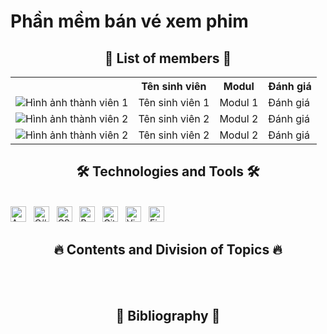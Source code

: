 # Phần mềm bán vé xem phim
<h2 align="center">👦 List of members 👦</h2>
<body>
    <table>
        <tr>
            <th></th>
            <th>Tên sinh viên</th>
            <th>Modul</th>
            <th>Đánh giá</th>
        </tr>
        <tr>
            <td><img src="link_hinh_anh_1.jpg" alt="Hình ảnh thành viên 1"></td>
            <td>Tên sinh viên 1</td>
            <td>Modul 1</td>
            <td>Đánh giá</td>
        </tr>
        <tr>
            <td><img src="link_hinh_anh_2.jpg" alt="Hình ảnh thành viên 2"></td>
            <td>Tên sinh viên 2</td>
            <td>Modul 2</td>
            <td>Đánh giá</td>
        </tr>
        <tr>
            <td><img src="link_hinh_anh_2.jpg" alt="Hình ảnh thành viên 2"></td>
            <td>Tên sinh viên 2</td>
            <td>Modul 2</td>
            <td>Đánh giá</td>
        </tr>
        <!-- Thêm các thành viên khác tại đây -->
    </table>
</body>
<a href="#" target="_blank">
 
</a>

<h2 align="center">🛠 Technologies and Tools 🛠</h2>
<br>
<span><img src="https://img.shields.io/badge/Android%20studio-282C34?logo=androidstudio&logoColor=15b659" title="Android studio" height="25" /></span>
&nbsp;
<span><img src="https://img.shields.io/badge/C%20Sharp-282C34?logo=sharp&logoColor=99CC00" title="C#" height="25" /></span>
&nbsp;
<span><img src="https://img.shields.io/badge/CSS3-282C34?logo=css3&logoColor=1572B6" title="CSS" height="25" /></span>
&nbsp;
<span><img src="https://img.shields.io/badge/Bootstrap-282C34?logo=bootstrap&logoColor=7952B3" alt="Bootstrap logo" title="Bootstrap" height="25" /></span>
&nbsp;
<span><img src="https://img.shields.io/badge/git-282C34?logo=git&logoColor=F05032" alt="Git logo" title="Git" height="25" /></span>
&nbsp;
<span><img src="https://img.shields.io/badge/VS%20Code-282C34?logo=visual-studio-code&logoColor=007ACC" alt="Visual Studio Code logo" title="Visual Studio Code" height="25" /></span>
&nbsp;
<span><img src="https://img.shields.io/badge/Firebase-282C34?logo=firebase&logoColor=FFCA28" alt="Firebase logo" title="Firebase" height="25" /></span>
&nbsp;

<br>
<h2 align="center">🔥 Contents and Division of Topics 🔥</h2>
<br>

<br>

<h2 align="center">📖 Bibliography 📖</h2>
<br>

<br>
